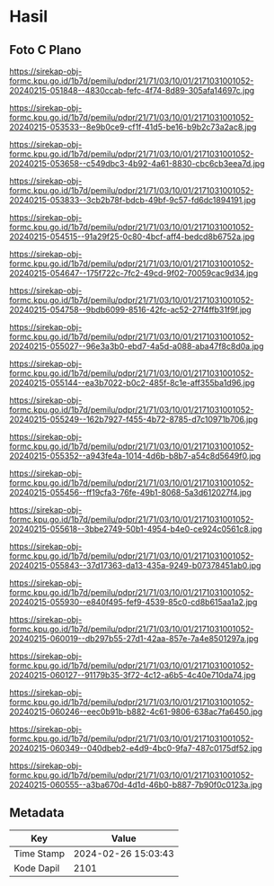# Hasil

## Foto C Plano

https://sirekap-obj-formc.kpu.go.id/1b7d/pemilu/pdpr/21/71/03/10/01/2171031001052-20240215-051848--4830ccab-fefc-4f74-8d89-305afa14697c.jpg

https://sirekap-obj-formc.kpu.go.id/1b7d/pemilu/pdpr/21/71/03/10/01/2171031001052-20240215-053533--8e9b0ce9-cf1f-41d5-be16-b9b2c73a2ac8.jpg

https://sirekap-obj-formc.kpu.go.id/1b7d/pemilu/pdpr/21/71/03/10/01/2171031001052-20240215-053658--c549dbc3-4b92-4a61-8830-cbc6cb3eea7d.jpg

https://sirekap-obj-formc.kpu.go.id/1b7d/pemilu/pdpr/21/71/03/10/01/2171031001052-20240215-053833--3cb2b78f-bdcb-49bf-9c57-fd6dc1894191.jpg

https://sirekap-obj-formc.kpu.go.id/1b7d/pemilu/pdpr/21/71/03/10/01/2171031001052-20240215-054515--91a29f25-0c80-4bcf-aff4-bedcd8b6752a.jpg

https://sirekap-obj-formc.kpu.go.id/1b7d/pemilu/pdpr/21/71/03/10/01/2171031001052-20240215-054647--175f722c-7fc2-49cd-9f02-70059cac9d34.jpg

https://sirekap-obj-formc.kpu.go.id/1b7d/pemilu/pdpr/21/71/03/10/01/2171031001052-20240215-054758--9bdb6099-8516-42fc-ac52-27f4ffb31f9f.jpg

https://sirekap-obj-formc.kpu.go.id/1b7d/pemilu/pdpr/21/71/03/10/01/2171031001052-20240215-055027--96e3a3b0-ebd7-4a5d-a088-aba47f8c8d0a.jpg

https://sirekap-obj-formc.kpu.go.id/1b7d/pemilu/pdpr/21/71/03/10/01/2171031001052-20240215-055144--ea3b7022-b0c2-485f-8c1e-aff355ba1d96.jpg

https://sirekap-obj-formc.kpu.go.id/1b7d/pemilu/pdpr/21/71/03/10/01/2171031001052-20240215-055249--162b7927-f455-4b72-8785-d7c10971b706.jpg

https://sirekap-obj-formc.kpu.go.id/1b7d/pemilu/pdpr/21/71/03/10/01/2171031001052-20240215-055352--a943fe4a-1014-4d6b-b8b7-a54c8d5649f0.jpg

https://sirekap-obj-formc.kpu.go.id/1b7d/pemilu/pdpr/21/71/03/10/01/2171031001052-20240215-055456--ff19cfa3-76fe-49b1-8068-5a3d612027f4.jpg

https://sirekap-obj-formc.kpu.go.id/1b7d/pemilu/pdpr/21/71/03/10/01/2171031001052-20240215-055618--3bbe2749-50b1-4954-b4e0-ce924c0561c8.jpg

https://sirekap-obj-formc.kpu.go.id/1b7d/pemilu/pdpr/21/71/03/10/01/2171031001052-20240215-055843--37d17363-da13-435a-9249-b07378451ab0.jpg

https://sirekap-obj-formc.kpu.go.id/1b7d/pemilu/pdpr/21/71/03/10/01/2171031001052-20240215-055930--e840f495-fef9-4539-85c0-cd8b615aa1a2.jpg

https://sirekap-obj-formc.kpu.go.id/1b7d/pemilu/pdpr/21/71/03/10/01/2171031001052-20240215-060019--db297b55-27d1-42aa-857e-7a4e8501297a.jpg

https://sirekap-obj-formc.kpu.go.id/1b7d/pemilu/pdpr/21/71/03/10/01/2171031001052-20240215-060127--91179b35-3f72-4c12-a6b5-4c40e710da74.jpg

https://sirekap-obj-formc.kpu.go.id/1b7d/pemilu/pdpr/21/71/03/10/01/2171031001052-20240215-060246--eec0b91b-b882-4c61-9806-638ac7fa6450.jpg

https://sirekap-obj-formc.kpu.go.id/1b7d/pemilu/pdpr/21/71/03/10/01/2171031001052-20240215-060349--040dbeb2-e4d9-4bc0-9fa7-487c0175df52.jpg

https://sirekap-obj-formc.kpu.go.id/1b7d/pemilu/pdpr/21/71/03/10/01/2171031001052-20240215-060555--a3ba670d-4d1d-46b0-b887-7b90f0c0123a.jpg


## Metadata

| Key        | Value               |
| ---------- | ------------------- |
| Time Stamp | 2024-02-26 15:03:43 |
| Kode Dapil | 2101                |



